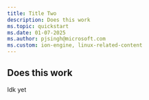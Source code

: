 ```yaml
---
title: Title Two
description: Does this work
ms.topic: quickstart
ms.date: 01-07-2025
ms.author: pjsingh@microsoft.com
ms.custom: ion-engine, linux-related-content
---
```


## Does this work

Idk yet




